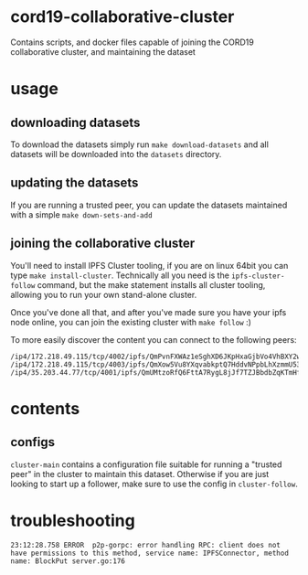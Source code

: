 # cord19-collaborative-cluster

Contains scripts, and docker files capable of joining the CORD19 collaborative cluster, and maintaining the dataset

# usage

## downloading datasets

To download the datasets simply run `make download-datasets` and all datasets will be downloaded into the `datasets` directory.

## updating the datasets

If you are running a trusted peer, you can update the datasets maintained with a simple `make down-sets-and-add`

## joining the collaborative cluster

You'll need to install IPFS Cluster tooling, if you are on linux 64bit you can type `make install-cluster`. Technically all you need is the `ipfs-cluster-follow` command, but the make statement installs all cluster tooling, allowing you to run your own stand-alone cluster.

Once you've done all that, and after you've made sure you have your ipfs node online, you can join the existing cluster with `make follow` :)

To more easily discover the content you can connect to the following peers:

```
/ip4/172.218.49.115/tcp/4002/ipfs/QmPvnFXWAz1eSghXD6JKpHxaGjbVo4VhBXY2wdBxKPbne5
/ip4/172.218.49.115/tcp/4003/ipfs/QmXow5Vu8YXqvabkptQ7HddvNPpbLhXzmmU53yPCM54EQa
/ip4/35.203.44.77/tcp/4001/ipfs/QmUMtzoRfQ6FttA7RygL8jJf7TZJBbdbZqKTmHfU6QC5Jm
```

# contents

## configs


`cluster-main` contains a configuration file suitable for running a "trusted peer" in the cluster to maintain this dataset. Otherwise if you are just looking to start up a follower, make sure to use the config in `cluster-follow`.


# troubleshooting

```
23:12:28.758 ERROR  p2p-gorpc: error handling RPC: client does not have permissions to this method, service name: IPFSConnector, method name: BlockPut server.go:176
```